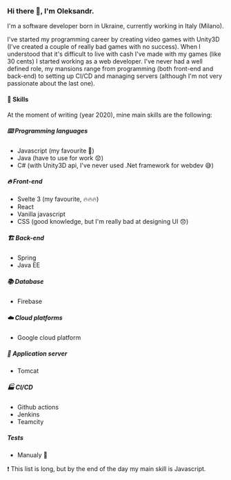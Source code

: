 ### Hi there 👋, I'm Oleksandr.

I'm a software developer born in Ukraine, currently working in Italy (Milano).

I've started my programming career by creating video games with Unity3D (I've created a couple of really bad games with no success). When I understood that it's difficult to live with cash I've made with my games (like 30 cents) I started working as a web developer. I've never had a well defined role, my mansions range from programming (both front-end and back-end) to setting up CI/CD and managing servers (although I'm not very passionate about the last one).

#### :poop: Skills
At the moment of writing (year 2020), mine main skills are the following:

##### :keyboard: Programming languages
- Javascript (my favourite :100:)
- Java (have to use for work :worried:)
- C# (with Unity3D api, I've never used .Net framework for webdev :sweat_smile:)

##### :fire: Front-end
- Svelte 3 (my favourite, :fire::fire::fire:)
- React
- Vanilla javascript
- CSS (good knowledge, but I'm really bad at designing UI :disappointed:)

##### :building_construction: Back-end
- Spring
- Java EE

##### :books: Database
- Firebase

##### :cloud: Cloud platforms
- Google cloud platform

##### :floppy_disk: Application server
- Tomcat

##### :factory: CI/CD
- Github actions
- Jenkins
- Teamcity

##### Tests
- Manualy :open_hands:

:heavy_exclamation_mark: This list is long, but by the end of the day my main skill is Javascript.
